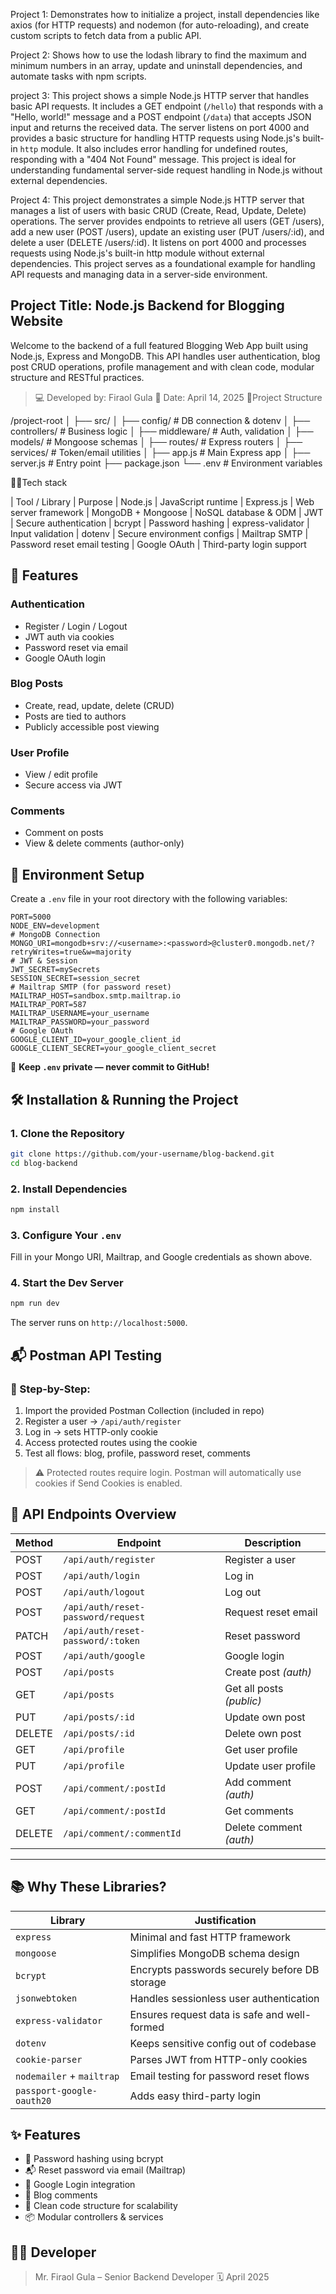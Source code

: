 Project 1: Demonstrates how to initialize a project, install dependencies like axios (for HTTP requests) and nodemon (for auto-reloading), and create custom scripts to fetch data from a public API.


Project 2: Shows how to use the lodash library to find the maximum and minimum numbers in an array, update and uninstall dependencies, and automate tasks with npm scripts.


project 3: This project shows a simple Node.js HTTP server that handles basic API requests. It includes a GET endpoint (`/hello`) that responds with a "Hello, world!" message and a POST endpoint (`/data`) that accepts JSON input and returns the received data. The server listens on port 4000 and provides a basic structure for handling HTTP requests using Node.js's built-in `http` module. It also includes error handling for undefined routes, responding with a "404 Not Found" message. This project is ideal for understanding fundamental server-side request handling in Node.js without external dependencies.

Project 4: This project demonstrates a simple Node.js HTTP server that manages a list of users with basic CRUD (Create, Read, Update, Delete) operations. The server provides endpoints to retrieve all users (GET /users), add a new user (POST /users), update an existing user (PUT /users/:id), and delete a user (DELETE /users/:id). It listens on port 4000 and processes requests using Node.js's built-in http module without external dependencies. This project serves as a foundational example for handling API requests and managing data in a server-side environment.

## Project Title: Node.js Backend for Blogging Website

Welcome to the backend of a full featured Blogging Web App built using Node.js, Express
and MongoDB.
This API handles user authentication, blog post CRUD operations, profile management and  with clean code, modular structure and RESTful practices.

> 💻 Developed by: Firaol Gula
> 📅 Date: April 14, 2025
📂Project Structure

/project-root
│
├── src/
│   ├── config/         # DB connection & dotenv
│   ├── controllers/    # Business logic
│   ├── middleware/     # Auth, validation
│   ├── models/         # Mongoose schemas
│   ├── routes/         # Express routers
│   ├── services/       # Token/email utilities
│   ├── app.js          # Main Express app
│
├── server.js           # Entry point
├── package.json
└── .env                # Environment variables

🧑‍💻Tech stack

| Tool / Library     |  Purpose 
| Node.js            | JavaScript runtime 
| Express.js         | Web server framework 
| MongoDB + Mongoose | NoSQL database & ODM 
| JWT                |  Secure authentication 
| bcrypt             | Password hashing 
| express-validator  | Input validation 
| dotenv             | Secure environment configs 
| Mailtrap SMTP      | Password reset email testing 
| Google OAuth       | Third-party login support  

## 🧪 Features

### Authentication

- Register / Login / Logout
- JWT auth via cookies
- Password reset via email
- Google OAuth login

### Blog Posts

- Create, read, update, delete (CRUD)
- Posts are tied to authors
- Publicly accessible post viewing

### User Profile

- View / edit profile
- Secure access via JWT

### Comments

- Comment on posts
- View & delete comments (author-only)


## 🔐 Environment Setup

Create a `.env` file in your root directory with the following variables:

```
PORT=5000
NODE_ENV=development
# MongoDB Connection
MONGO_URI=mongodb+srv://<username>:<password>@cluster0.mongodb.net/?retryWrites=true&w=majority
# JWT & Session
JWT_SECRET=mySecrets
SESSION_SECRET=session_secret
# Mailtrap SMTP (for password reset)
MAILTRAP_HOST=sandbox.smtp.mailtrap.io
MAILTRAP_PORT=587
MAILTRAP_USERNAME=your_username
MAILTRAP_PASSWORD=your_password
# Google OAuth
GOOGLE_CLIENT_ID=your_google_client_id
GOOGLE_CLIENT_SECRET=your_google_client_secret
```

🛑 **Keep `.env` private — never commit to GitHub!**


## 🛠️ Installation & Running the Project

### 1. Clone the Repository

```bash
git clone https://github.com/your-username/blog-backend.git
cd blog-backend

```

### 2. Install Dependencies

```bash
npm install

```

### 3. Configure Your `.env`

Fill in your Mongo URI, Mailtrap, and Google credentials as shown above.

### 4. Start the Dev Server

```bash
npm run dev

```

The server runs on `http://localhost:5000`.


## 📬 Postman API Testing

### 🧪 Step-by-Step:

1. Import the provided Postman Collection (included in repo)
2. Register a user → `/api/auth/register`
3. Log in → sets HTTP-only cookie
4. Access protected routes using the cookie
5. Test all flows: blog, profile, password reset, comments

> ⚠️ Protected routes require login. Postman will automatically use cookies if Send Cookies is enabled.
> 
## 🔄 API Endpoints Overview

| Method | Endpoint | Description |
| --- | --- | --- |
| POST | `/api/auth/register` | Register a user |
| POST | `/api/auth/login` | Log in |
| POST | `/api/auth/logout` | Log out |
| POST | `/api/auth/reset-password/request` | Request reset email |
| PATCH | `/api/auth/reset-password/:token` | Reset password |
| POST | `/api/auth/google` | Google login |
| POST | `/api/posts` | Create post *(auth)* |
| GET | `/api/posts` | Get all posts *(public)* |
| PUT | `/api/posts/:id` | Update own post |
| DELETE | `/api/posts/:id` | Delete own post |
| GET | `/api/profile` | Get user profile |
| PUT | `/api/profile` | Update user profile |
| POST | `/api/comment/:postId` | Add comment *(auth)* |
| GET | `/api/comment/:postId` | Get comments |
| DELETE | `/api/comment/:commentId` | Delete comment *(auth)* |

---

## 📚 Why These Libraries?

| Library | Justification |
| --- | --- |
| `express` | Minimal and fast HTTP framework |
| `mongoose` | Simplifies MongoDB schema design |
| `bcrypt` | Encrypts passwords securely before DB storage |
| `jsonwebtoken` | Handles sessionless user authentication |
| `express-validator` | Ensures request data is safe and well-formed |
| `dotenv` | Keeps sensitive config out of codebase |
| `cookie-parser` | Parses JWT from HTTP-only cookies |
| `nodemailer` + `mailtrap` | Email testing for password reset flows |
| `passport-google-oauth20` | Adds easy third-party login |


## ✨ Features

- 🔐 Password hashing using bcrypt
- 📬 Reset password via email (Mailtrap)
- 🧠 Google Login integration
- 💬 Blog comments
- 🧹 Clean code structure for scalability
- 📦 Modular controllers & services

## 👨‍💻 Developer

> Mr. Firaol Gula – Senior Backend Developer
> 🗓️ April 2025
